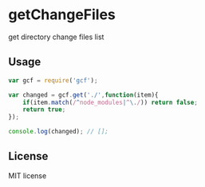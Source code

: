 getChangeFiles
==============

get directory change files list

## Usage

```js
var gcf = require('gcf');

var changed = gcf.get('./',function(item){
	if(item.match(/^node_modules|^\./)) return false;
	return true;
});

console.log(changed); // [];
```

## License
MIT license
